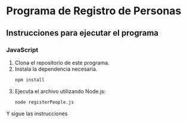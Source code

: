 # Programa de Registro de Personas

## Instrucciones para ejecutar el programa

### JavaScript

1. Clona el repositorio de este programa.
2. Instala la dependencia necesaria.
   ```bash
   npm install

   ```
3. Ejecuta el archivo utilizando Node.js:
   ```bash
   node registerPeople.js
   ```

Y sigue las instrucciones
